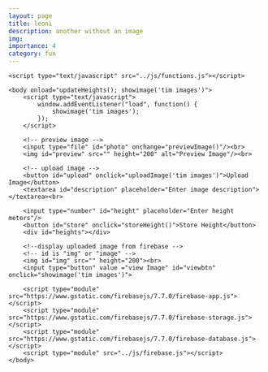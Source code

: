 ```yaml
---
layout: page
title: leoni
description: another without an image
img:
importance: 4
category: fun
---
```


<html>
    <head>
        <title>Firebase Image Upload using HTML and JavaScript</title>
        <link rel="stylesheet" type="text/css" href="../css/style.css">
    </head>

    <script type="text/javascript" src="../js/functions.js"></script>

    <body onload="updateHeights(); showimage('tim images')">
        <script type="text/javascript">
            window.addEventListener("load", function() {
                showimage('tim images');
            });
        </script>

        <!-- preview image -->
        <input type="file" id="photo" onchange="previewImage()"/><br>
        <img id="preview" src="" height="200" alt="Preview Image"/><br>

        <!-- upload image -->
        <button id="upload" onclick="uploadImage('tim images')">Upload Image</button>
        <textarea id="description" placeholder="Enter image description"></textarea><br>

        <input type="number" id="height" placeholder="Enter height meters"/>
        <button id="store" onclick="storeHeight()">Store Height</button>
        <div id="heights"></div>

        <!--display uploaded image from firebase -->
        <!-- id is "img" or "image" -->
        <img id="img" src="" height="200"><br>
        <input type="button" value ="view Image" id="viewbtn" onclick="showimage('tim images')">        

        <script type="module" src="https://www.gstatic.com/firebasejs/7.7.0/firebase-app.js"></script>
        <script type="module" src="https://www.gstatic.com/firebasejs/7.7.0/firebase-storage.js"></script>
        <script type="module" src="https://www.gstatic.com/firebasejs/7.7.0/firebase-database.js"></script>
        <script type="module" src="../js/firebase.js"></script>
    </body>
</html>

